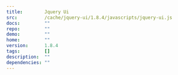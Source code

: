 ```yaml
---
title:        Jquery Ui
src:          /cache/jquery-ui/1.8.4/javascripts/jquery-ui.js
docs:         ""
repo:         ""
demo:         ""
home:         ""
version:      1.8.4
tags:         []
description:  ""
dependencies: ""
---
```


